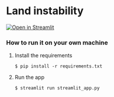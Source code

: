 # Land instability

[![Open in Streamlit]([https://static.streamlit.io/badges/streamlit_badge_black_white.svg)](https://gdp-dashboard-template.streamlit.app/](https://land-instability-analysis.streamlit.app/?page=Dashboard))

### How to run it on your own machine

1. Install the requirements

   ```
   $ pip install -r requirements.txt
   ```

2. Run the app

   ```
   $ streamlit run streamlit_app.py
   ```
